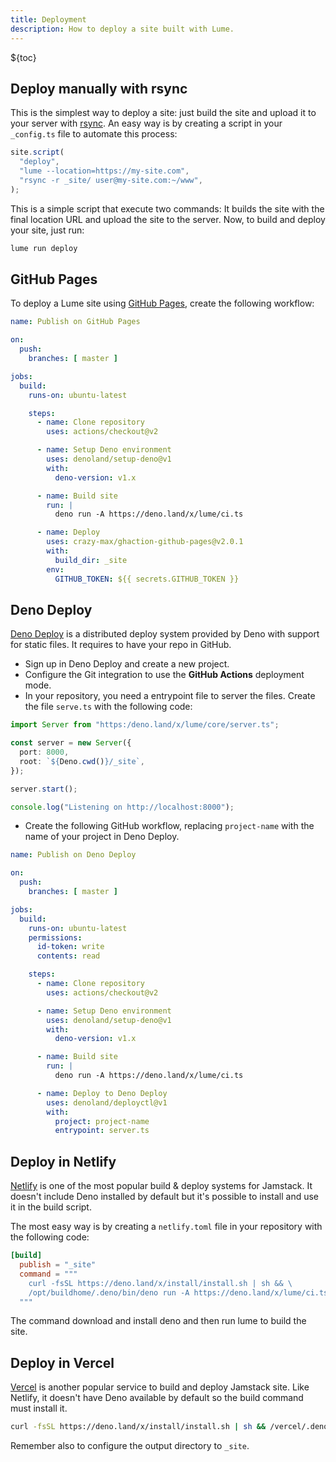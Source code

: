 ```yaml
---
title: Deployment
description: How to deploy a site built with Lume.
---
```


${toc}

## Deploy manually with rsync

This is the simplest way to deploy a site: just build the site and upload it to
your server with [rsync](https://en.wikipedia.org/wiki/Rsync). An easy way is by
creating a script in your `_config.ts` file to automate this process:

```ts
site.script(
  "deploy",
  "lume --location=https://my-site.com",
  "rsync -r _site/ user@my-site.com:~/www",
);
```

This is a simple script that execute two commands: It builds the site with the
final location URL and upload the site to the server. Now, to build and deploy
your site, just run:

```sh
lume run deploy
```

## GitHub Pages

To deploy a Lume site using [GitHub Pages](https://pages.github.com/), create
the following workflow:

```yml
name: Publish on GitHub Pages

on:
  push:
    branches: [ master ]

jobs:
  build:
    runs-on: ubuntu-latest

    steps:
      - name: Clone repository
        uses: actions/checkout@v2

      - name: Setup Deno environment
        uses: denoland/setup-deno@v1
        with:
          deno-version: v1.x

      - name: Build site
        run: |
          deno run -A https://deno.land/x/lume/ci.ts

      - name: Deploy
        uses: crazy-max/ghaction-github-pages@v2.0.1
        with:
          build_dir: _site
        env:
          GITHUB_TOKEN: ${{ secrets.GITHUB_TOKEN }}
```

## Deno Deploy

[Deno Deploy](https://deno.com/deploy) is a distributed deploy system provided
by Deno with support for static files. It requires to have your repo in GitHub.

- Sign up in Deno Deploy and create a new project.
- Configure the Git integration to use the **GitHub Actions** deployment mode.
- In your repository, you need a entrypoint file to server the files. Create the
  file `serve.ts` with the following code:

```ts
import Server from "https:/deno.land/x/lume/core/server.ts";

const server = new Server({
  port: 8000,
  root: `${Deno.cwd()}/_site`,
});

server.start();

console.log("Listening on http://localhost:8000");
```

- Create the following GitHub workflow, replacing `project-name` with the name
  of your project in Deno Deploy.

```yml
name: Publish on Deno Deploy

on:
  push:
    branches: [ master ]

jobs:
  build:
    runs-on: ubuntu-latest
    permissions:
      id-token: write
      contents: read

    steps:
      - name: Clone repository
        uses: actions/checkout@v2

      - name: Setup Deno environment
        uses: denoland/setup-deno@v1
        with:
          deno-version: v1.x

      - name: Build site
        run: |
          deno run -A https://deno.land/x/lume/ci.ts

      - name: Deploy to Deno Deploy
        uses: denoland/deployctl@v1
        with:
          project: project-name
          entrypoint: server.ts
```

## Deploy in Netlify

[Netlify](https://www.netlify.com/) is one of the most popular build & deploy
systems for Jamstack. It doesn't include Deno installed by default but it's
possible to install and use it in the build script.

The most easy way is by creating a `netlify.toml` file in your repository with
the following code:

```toml
[build]
  publish = "_site"
  command = """
    curl -fsSL https://deno.land/x/install/install.sh | sh && \
    /opt/buildhome/.deno/bin/deno run -A https://deno.land/x/lume/ci.ts \
  """
```

The command download and install deno and then run lume to build the site.

## Deploy in Vercel

[Vercel](https://vercel.com/) is another popular service to build and deploy
Jamstack site. Like Netlify, it doesn't have Deno available by default so the
build command must install it.

```sh
curl -fsSL https://deno.land/x/install/install.sh | sh && /vercel/.deno/bin/deno run -A https://deno.land/x/lume/ci.ts
```

Remember also to configure the output directory to `_site`.
